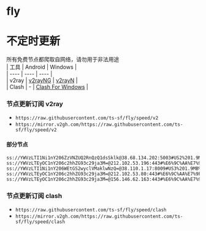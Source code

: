 # fly
# 不定时更新
所有免费节点都爬取自网络，请勿用于非法用途  
|  工具  | Android  | Windows  |  
|  ----  | ----   | ----  |  
| v2ray  | [v2rayNG](https://github.com/2dust/v2rayNG/releases) | [v2rayN](https://github.com/2dust/v2rayN/releases) |  
| Clash  | - | [Clash For Windows](https://github.com/2dust/clashN/releases) | 
  
### 节点更新订阅  v2ray
- `https://raw.githubusercontent.com/ts-sf/fly/speed/v2`  
- `https://mirror.v2gh.com/https://raw.githubusercontent.com/ts-sf/fly/speed/v2`  

#### 部分节点  
``` 
ss://YWVzLTI1Ni1nY206ZzVNZUQ2RnQzQ1dsSklk@38.68.134.202:5003#US2%201.9MB%2Fs
ss://YWVzLTEyOC1nY206c2hhZG93c29ja3M=@212.102.53.196:443#%E6%9C%AA%E7%9F%A53%2014.8MB%2Fs
ss://YWVzLTI1Ni1nY206WEtGS2wyclVMaklwNzQ=@38.110.1.17:8009#US3%201.9MB%2Fs
ss://YWVzLTEyOC1nY206c2hhZG93c29ja3M=@212.102.53.80:443#%E6%9C%AA%E7%9F%A511%2024.3MB%2Fs
ss://YWVzLTEyOC1nY206c2hhZG93c29ja3M=@156.146.62.163:443#%E6%9C%AA%E7%9F%A513%2014.1MB%2Fs
```
### 节点更新订阅  clash
- `https://raw.githubusercontent.com/ts-sf/fly/speed/clash`  
- `https://mirror.v2gh.com/https://raw.githubusercontent.com/ts-sf/fly/speed/clash`  


